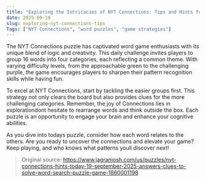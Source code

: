 ```yaml
---
title: "Exploring the Intricacies of NYT Connections: Tips and Hints for Success"
date: 2025-09-19
slug: exploring-nyt-connections-tips
Tags: ["NYT Connections", "word puzzles", "game strategies"]
---
```

The NYT Connections puzzle has captivated word game enthusiasts with its unique blend of logic and creativity. This daily challenge invites players to group 16 words into four categories, each reflecting a common theme. With varying difficulty levels, from the approachable green to the challenging purple, the game encourages players to sharpen their pattern recognition skills while having fun.

To excel at NYT Connections, start by tackling the easier groups first. This strategy not only clears the board but also provides clues for the more challenging categories. Remember, the joy of Connections lies in explorationdont hesitate to rearrange words and think outside the box. Each puzzle is an opportunity to engage your brain and enhance your cognitive abilities.

As you dive into todays puzzle, consider how each word relates to the others. Are you ready to uncover the connections and elevate your game? Keep playing, and who knows what patterns youll discover next!
> Original source: https://www.jagranjosh.com/us/puzzles/nyt-connections-hints-today-19-september-2025-answers-clues-to-solve-word-search-puzzle-game-1860001198